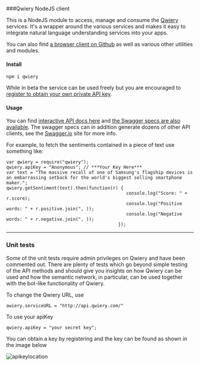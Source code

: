 ###Qwiery NodeJS client

This is a NodeJS module to access, manage and consume the [Qwiery](http://www.qwiery.com) services. It's a wrapper around the various services and makes it easy to integrate natural language understanding services into your apps.

You can also find [a browser client on Github](http://github.com/qwiery) as well as various other utilities and modules.

#### Install

    npm i qwiery
    
While in beta the service can be used freely but you are encouraged to [register to obtain your own private API key](http://www.qwiery.com/login).

#### Usage

You can find [interactive API docs here](http://dashboard.qwiery.com/dashboard/apidocs/) and [the Swagger specs are also available](http://api.qwiery.com/swagger.json). The swagger specs can in addition generate dozens of other API clients, see the [Swagger.io](http://swagger.io) site for more info.

For example, to fetch the sentiments contained in a piece of text use something like:

    var qwiery = require("qwiery");
    qwiery.apiKey = "Anonymous"; // ***Your Key Here***
    var text = "The massive recall of one of Samsung's flagship devices is an embarrassing setback for the world's biggest selling smartphone maker.";
    qwiery.getSentiment(text).then(function(r) {
                                                 console.log("Score: " + r.score);
                                                 console.log("Positive words: " + r.positive.join(", ));
                                                 console.log("Negative words: " + r.negative.join(", ));
                                              });
    

--- 
### Unit tests
Some of the unit tests require admin privileges on Qwiery and have been commented out. There are plenty of tests which go beyond simple testing of the API methods and should give you insights on how Qwiery can be used and how the semantic network, in particular, can be used together with the bot-like functionality of Qwiery.

To change the Qwiery URL, use

    awiery.serviceURL = "http://api.qwiery.com/"

To use your apiKey

    qwiery.apiKey = "your secret key";
    
You can obtain a key by registering and the key can be found as shown in the image below

![apikeylocation](https://cloud.githubusercontent.com/assets/2377906/18625281/d6c3585e-7e4d-11e6-98c3-ae903e709356.png)
     




